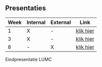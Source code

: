 ## **Presentaties**


| Week | Internal | External | Link | 
| --- | --- | --- | --- | 
| 1 | X | - |  [klik hier](https://github.com/rdlindeboom95/PortfolioKB74/files/1669025/Intern.P1.pptx) | 
| 3 | X | - | [klik hier](https://github.com/rdlindeboom95/PortfolioKB74/files/1669026/Intern.P2.pptx)|
| 8 | - | X | [klik hier](https://github.com/rdlindeboom95/PortfolioKB74/files/1669313/Extern.P3.pptx)|

Eindpresentatie LUMC
